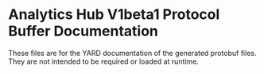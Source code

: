 # Analytics Hub V1beta1 Protocol Buffer Documentation

These files are for the YARD documentation of the generated protobuf files.
They are not intended to be required or loaded at runtime.
